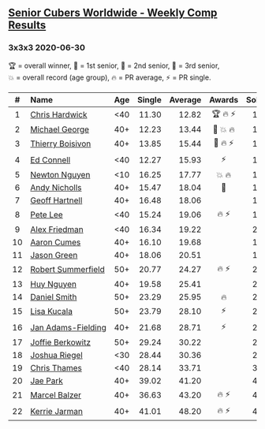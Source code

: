 <style>table {white-space: nowrap;}</style>
<link rel="stylesheet" type="text/css" href="/scw-comp/css/flags.css" />

## [Senior Cubers Worldwide - Weekly Comp Results](/scw-comp/results/)
### 3x3x3 2020-06-30

<span style="white-space: nowrap;">🏆 = overall winner</span>, <span style="white-space: nowrap;">🥇 = 1st senior</span>, <span style="white-space: nowrap;">🥈 = 2nd senior</span>, <span style="white-space: nowrap;">🥉 = 3rd senior</span>, <span style="white-space: nowrap;">💥 = overall record (age group)</span>, <span style="white-space: nowrap;">🔥 = PR average</span>, <span style="white-space: nowrap;">⚡ = PR single</span>.

| # | Name | Age | Single | Average | Awards | Solve 1 | Solve 2 | Solve 3 | Solve 4 | Solve 5 | Video |
| :--: | :-- | :--: | --: | --: | :--: | --: | --: | --: | --: | --: | :-- |
| 1 | [Chris Hardwick](../../persons/chris_hardwick/333.md) | <40 | 11.30 | 12.82 | 🏆 🔥 ⚡ | 15.31 | 13.34 | 12.08 | 11.30 | 13.05 | [Desktop](https://www.facebook.com/events/679860472562391/permalink/681959239019181) / [Mobile](https://m.facebook.com/events/679860472562391?view=permalink&id=681959239019181) |
| 2 | [Michael George](../../persons/michael_george/333.md) | 40+ | 12.23 | 13.44 | 🥇 💥 🔥 | 12.23 | 13.03 | 14.04 | 27.52 | 13.26 | [Desktop](https://www.facebook.com/events/679860472562391/permalink/680672799147825) / [Mobile](https://m.facebook.com/events/679860472562391?view=permalink&id=680672799147825) |
| 3 | [Thierry Boisivon](../../persons/thierry_boisivon/333.md) | 40+ | 13.85 | 15.44 | 🥈 🔥 ⚡ | 15.38 | 13.85 | 14.28 | 19.27 | 16.66 | [Desktop](https://www.facebook.com/events/679860472562391/permalink/683226668892438) / [Mobile](https://m.facebook.com/events/679860472562391?view=permalink&id=683226668892438) |
| 4 | [Ed Connell](../../persons/ed_connell/333.md) | <40 | 12.27 | 15.93 | ⚡ | 15.42 | 17.86 | 15.47 | 12.27 | 16.89 | [Desktop](https://www.facebook.com/events/679860472562391/permalink/682342735647498) / [Mobile](https://m.facebook.com/events/679860472562391?view=permalink&id=682342735647498) |
| 5 | [Newton Nguyen](../../persons/newton_nguyen/333.md) | <10 | 16.25 | 17.77 | 💥 🔥 | 17.84 | 16.25 | 19.52 | 16.35 | 19.11 | [Desktop](https://www.facebook.com/events/679860472562391/permalink/683707555511016) / [Mobile](https://m.facebook.com/events/679860472562391?view=permalink&id=683707555511016) |
| 6 | [Andy Nicholls](../../persons/andy_nicholls/333.md) | 40+ | 15.47 | 18.04 | 🥉 | 17.09 | 17.13 | 23.24 | 19.90 | 15.47 | [Desktop](https://www.facebook.com/events/679860472562391/permalink/680642349150870) / [Mobile](https://m.facebook.com/events/679860472562391?view=permalink&id=680642349150870) |
| 7 | [Geoff Hartnell](../../persons/geoff_hartnell/333.md) | 40+ | 16.48 | 18.06 |  | 16.77 | 17.33 | 20.62 | 20.07 | 16.48 | [Desktop](https://www.facebook.com/events/679860472562391/permalink/682399832308455) / [Mobile](https://m.facebook.com/events/679860472562391?view=permalink&id=682399832308455) |
| 8 | [Pete Lee](../../persons/pete_lee/333.md) | <40 | 15.24 | 19.06 | 🔥 ⚡ | 15.24 | 16.11 | 21.36 | 21.85 | 19.72 | [Desktop](https://www.facebook.com/events/679860472562391/permalink/682501332298305) / [Mobile](https://m.facebook.com/events/679860472562391?view=permalink&id=682501332298305) |
| 9 | [Alex Friedman](../../persons/alex_friedman/333.md) | <40 | 16.34 | 19.22 |  | 21.53 | 18.50 | 18.27 | 16.34 | 20.90 | [Desktop](https://www.facebook.com/events/679860472562391/permalink/682466278968477) / [Mobile](https://m.facebook.com/events/679860472562391?view=permalink&id=682466278968477) |
| 10 | [Aaron Cumes](../../persons/aaron_cumes/333.md) | 40+ | 16.10 | 19.68 |  | 16.10 | 17.34 | 19.74 | 22.60 | 21.96 | [Desktop](https://www.facebook.com/events/679860472562391/permalink/680107355871036) / [Mobile](https://m.facebook.com/events/679860472562391?view=permalink&id=680107355871036) |
| 11 | [Jason Green](../../persons/jason_green/333.md) | 40+ | 18.06 | 20.51 |  | 18.06 | 25.39 | 20.92 | 20.56 | 20.04 | [Desktop](https://www.facebook.com/events/679860472562391/permalink/683372545544517) / [Mobile](https://m.facebook.com/events/679860472562391?view=permalink&id=683372545544517) |
| 12 | [Robert Summerfield](../../persons/robert_summerfield/333.md) | 50+ | 20.77 | 24.27 | 🔥 ⚡ | 22.41 | 20.77 | 25.16 | 25.25 | 26.79 | [Desktop](https://www.facebook.com/rob.summerfield.33/videos/10158200023791071) / [Mobile](https://m.facebook.com/rob.summerfield.33/videos/10158200023791071) |
| 13 | [Huy Nguyen](../../persons/huy_nguyen/333.md) | 40+ | 19.58 | 25.41 |  | 28.57 | 21.77 | 35.21 | 19.58 | 25.88 | [Desktop](https://www.facebook.com/events/679860472562391/permalink/683707555511016) / [Mobile](https://m.facebook.com/events/679860472562391?view=permalink&id=683707555511016) |
| 14 | [Daniel Smith](../../persons/daniel_smith/333.md) | 50+ | 23.29 | 25.95 | 🔥 | 26.27 | 23.29 | 33.89 | 26.67 | 24.90 | [Desktop](https://www.facebook.com/events/679860472562391/permalink/683290798886025) / [Mobile](https://m.facebook.com/events/679860472562391?view=permalink&id=683290798886025) |
| 15 | [Lisa Kucala](../../persons/lisa_kucala/333.md) | 50+ | 23.79 | 28.10 | ⚡ | 23.79 | 28.88 | 31.14 | 28.15 | 27.28 | [Desktop](https://www.facebook.com/events/679860472562391/permalink/683843392164099) / [Mobile](https://m.facebook.com/events/679860472562391?view=permalink&id=683843392164099) |
| 16 | [Jan Adams-Fielding](../../persons/jan_adams_fielding/333.md) | 40+ | 21.68 | 28.71 | ⚡ | 28.79 | 21.68 | 26.59 | 30.76 | 31.93 | [Desktop](https://www.facebook.com/events/679860472562391/permalink/683207985560973) / [Mobile](https://m.facebook.com/events/679860472562391?view=permalink&id=683207985560973) |
| 17 | [Joffie Berkowitz](../../persons/joffie_berkowitz/333.md) | 50+ | 29.24 | 30.22 |  | 29.24 | 29.53 | 46.60 | 31.32 | 29.80 | [Desktop](https://www.facebook.com/events/679860472562391/permalink/683783595503412) / [Mobile](https://m.facebook.com/events/679860472562391?view=permalink&id=683783595503412) |
| 18 | [Joshua Riegel](../../persons/joshua_riegel/333.md) | <30 | 28.44 | 30.36 |  | 28.81 | 31.57 | 30.69 | 28.44 | 37.33 | [Desktop](https://www.facebook.com/events/679860472562391/permalink/682040969011008) / [Mobile](https://m.facebook.com/events/679860472562391?view=permalink&id=682040969011008) |
| 19 | [Chris Thames](../../persons/chris_thames/333.md) | <40 | 28.14 | 33.71 |  | 30.88 | 34.70 | 38.63 | 28.14 | 35.56 | [Desktop](https://www.facebook.com/events/679860472562391/permalink/680138615867910) / [Mobile](https://m.facebook.com/events/679860472562391?view=permalink&id=680138615867910) |
| 20 | [Jae Park](../../persons/jae_park/333.md) | 40+ | 39.02 | 41.20 |  | 41.33 | 59.20 | 39.28 | 42.99 | 39.02 | [Desktop](https://www.facebook.com/events/679860472562391/permalink/682160102332428) / [Mobile](https://m.facebook.com/events/679860472562391?view=permalink&id=682160102332428) |
| 21 | [Marcel Balzer](../../persons/marcel_balzer/333.md) | 40+ | 36.63 | 43.20 | 🔥 ⚡ | 40.47 | 36.63 | 45.69 | 43.43 | 46.54 | [Desktop](https://www.facebook.com/marcel.balzer.9216/videos/10160176743262516) / [Mobile](https://m.facebook.com/marcel.balzer.9216/videos/10160176743262516) |
| 22 | [Kerrie Jarman](../../persons/kerrie_jarman/333.md) | 40+ | 41.01 | 48.20 | 🔥 ⚡ | 48.84 | 41.01 | 54.73 | 45.88 | 49.89 | [Desktop](https://www.facebook.com/events/679860472562391/permalink/682792035602568) / [Mobile](https://m.facebook.com/events/679860472562391?view=permalink&id=682792035602568) |

<!-- Global site tag (gtag.js) - Google Analytics -->
<script async src="https://www.googletagmanager.com/gtag/js?id=UA-86348435-3"></script>
<script>window.dataLayer = window.dataLayer || []; function gtag() {dataLayer.push(arguments);} gtag('js', new Date()); gtag('config', 'UA-86348435-3');</script>
